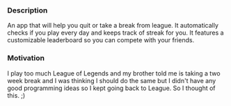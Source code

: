 ### Description

An app that will help you quit or take a break from league. It automatically checks if you play every day and keeps track of streak for you. It features a customizable leaderboard so you can compete with your friends.

### Motivation

I play too much League of Legends and my brother told me is taking a two week break and I was thinking I should do the same but I didn't have any good programming ideas so I kept going back to League. So I thought of this. ;)
